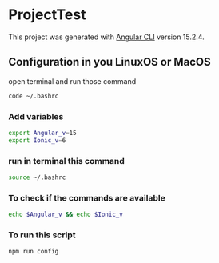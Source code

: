 # ProjectTest

This project was generated with [Angular CLI](https://github.com/angular/angular-cli) version 15.2.4.

## Configuration in you LinuxOS or MacOS

open terminal and run those command
```sh
code ~/.bashrc
```
### Add variables 
```sh
export Angular_v=15
export Ionic_v=6
```
### run in terminal this command
```sh
source ~/.bashrc
```
### To check if the commands are available    
```sh
echo $Angular_v && echo $Ionic_v
```
### To run this script
```sh
npm run config
```
